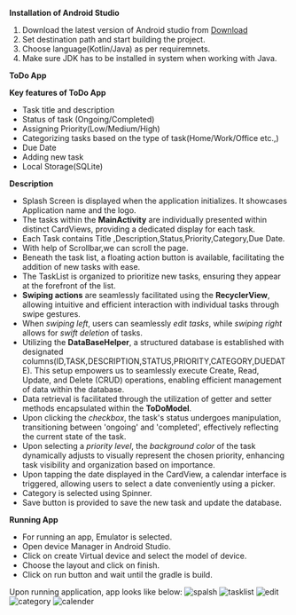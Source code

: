 **Installation of Android Studio**
1. Download the latest version of Android studio from [Download](https://developer.android.com/studio)
2. Set destination path and start building the project.
3. Choose  language(Kotlin/Java) as per requiremnets.
4. Make sure JDK has to be installed in system when working with Java.
   

**ToDo App**

**Key features of ToDo App**
* Task title and description
* Status of task (Ongoing/Completed)
* Assigning Priority(Low/Medium/High)
* Categorizing tasks based on the type of task(Home/Work/Office etc.,)
* Due Date
* Adding new task
* Local Storage(SQLite)

**Description**
* Splash Screen is displayed when the application initializes. It showcases Application name and the logo.
* The tasks within the **MainActivity** are individually presented within distinct CardViews, providing a dedicated display for each task.
* Each Task contains Title ,Description,Status,Priority,Category,Due Date.
* With help of Scrollbar,we can scroll the page.
* Beneath the task list, a floating action button is available, facilitating the addition of new tasks with ease.
* The TaskList is organized to prioritize new tasks, ensuring they appear at the forefront of the list.
* **Swiping actions** are seamlessly facilitated using the **RecyclerView**, allowing intuitive and efficient interaction with individual tasks through swipe gestures.
* When _swiping left_, users can seamlessly _edit tasks_, while _swiping right_ allows for _swift deletion_ of tasks.
* Utilizing the **DataBaseHelper**, a structured database is established with designated columns(ID,TASK,DESCRIPTION,STATUS,PRIORITY,CATEGORY,DUEDATE). This setup empowers us to seamlessly execute Create, Read, Update, and Delete (CRUD) operations, enabling efficient management of data within the database.
* Data retrieval is facilitated through the utilization of getter and setter methods encapsulated within the **ToDoModel**.
* Upon clicking the _checkbox_, the task's status undergoes manipulation, transitioning between 'ongoing' and 'completed', effectively reflecting the current state of the task.
* Upon selecting a _priority level_, the _background color_ of the task dynamically adjusts to visually represent the chosen priority, enhancing task visibility and organization based on importance.
* Upon tapping the date displayed in the CardView, a calendar interface is triggered, allowing users to select a date conveniently using a picker.
* Category is selected using Spinner.
* Save button is provided to save the new task and update the database.

**Running App**
* For running an app, Emulator is selected.
* Open device Manager in Android Studio.
* Click on create Virtual device and select the model of device.
* Choose the layout and click on finish.
* Click on run button and wait until the gradle is build.

Upon running application, app looks like below:
![spalsh](https://github.com/lohi629/ToDo-App/assets/80086556/8c5a1233-22f6-4980-be5f-2cb98a7a2950)
![tasklist](https://github.com/lohi629/ToDo-App/assets/80086556/cc8360b3-bfe8-40fe-911d-ba470553330c)
![edit](https://github.com/lohi629/ToDo-App/assets/80086556/115417f2-9978-4a2f-96c6-885701a3e09a)
![category](https://github.com/lohi629/ToDo-App/assets/80086556/84778229-297e-4e84-ad78-23050e349151)
![calender](https://github.com/lohi629/ToDo-App/assets/80086556/b2f915e4-5363-4ffb-93c8-982fc24fc0d3)




